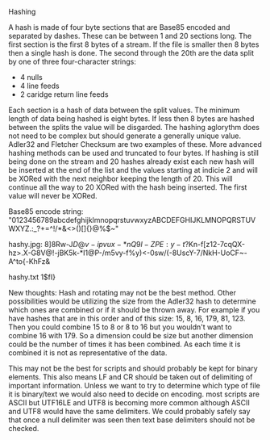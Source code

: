 Hashing

A hash is made of four byte sections that are Base85 encoded and separated by dashes. These can be between 1 and 20 sections long. The first section is the first 8 bytes of a stream. If the file is smaller then 8 bytes then a single hash is done. The second through the 20th are the data split by one of three four-character strings:
 - 4 nulls
 - 4 line feeds
 - 2 caridge return line feeds

 Each section is a hash of data between the split values. The minimum length of data being hashed is eight bytes. If less then 8 bytes are hashed between the splits the value will be disgarded. The hashing aglorythm does not need to be complex but should generate a generally unique value. Adler32 and Fletcher Checksum are two examples of these. More advanced hashing methods can be used and truncated to four bytes. If hashing is still being done on the stream and 20 hashes already exist each new hash will be inserted at the end of the list and the values starting at indicie 2 and will be XORed with the next neighbor keeping the length of 20. This will continue all the way to 20 XORed with the hash being inserted. The first value will never be XORed.

 Base85 encode string:
 "0123456789abcdefghijklmnopqrstuvwxyzABCDEFGHIJKLMNOPQRSTUVWXYZ.:_?+=^!/*&<>()[]{}@%$~"

 hashy.jpg:
 8]8Rw-J$D@v-ipvux-*nQ9l-ZPE:y-t$?Kn-f[z12-7cqQX-hz>.X-G8V@!-jBK5k-*I1@P-/m5vy-f%y)<-0sw/(-8UscY-7/NkH-UoCF~-A^to{-KhFz&

hashy.txt
1$fI}


New thoughts:
Hash and rotating may not be the best method. Other possibilities would be utilizing the size from the Adler32 hash to determine which ones are combined or if it should be thrown away. For example if you have hashes that are in this order and of this size: 15, 8, 16, 179, 81, 123. Then you could combine 15 to 8 or 8 to 16 but you wouldn't want to combine 16 with 179. So a dimension could be size but another dimension could be the number of times it has been combined. As each time it is combined it is not as representative of the data.

This may not be the best for scripts and should probably be kept for binary elements. This also means LF and CR should be taken out of delimiting of important information. Unless we want to try to determine which type of file it is binary/text we would also need to decide on encoding. most scripts are ASCII but UTF16LE and UTF8 is becoming more common although ASCII and UTF8 would have the same delimiters. We could probably safely say that once a null delimiter was seen then text base delimiters should not be checked.
